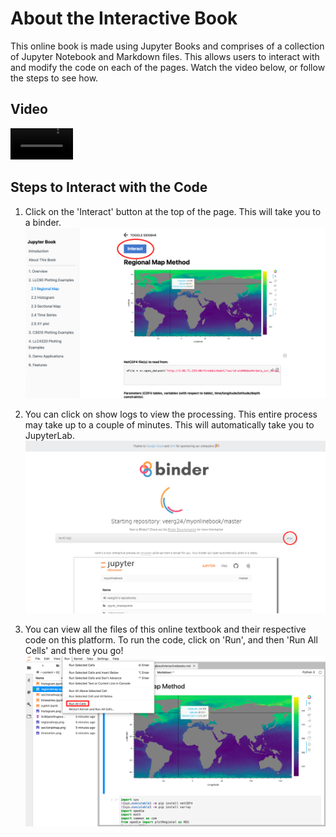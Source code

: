 # About the Interactive Book

This online book is made using Jupyter Books and comprises of a collection of Jupyter Notebook and Markdown files. This allows users to interact with and modify the code on each of the pages. Watch the video below, or follow the steps to see how.

## Video
<video width="100px" id="sampleMovie" src="jupyterbook.mp4" controls></video>

## Steps to Interact with the Code

1. Click on the 'Interact' button at the top of the page. This will take you to a binder.
![](step1.png)

2. You can click on show logs to view the processing. This entire process may take up to a couple of minutes. This will automatically take you to JupyterLab. 
![](step2.png)

3. You can view all the files of this online textbook and their respective code on this platform. To run the code, click on 'Run', and then 'Run All Cells' and there you go!
![](step3.png)